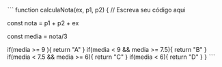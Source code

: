 ˋˋˋ 
function calculaNota(ex, p1, p2) {
  // Escreva seu código aqui
  
  const nota  = p1 + p2 + ex
  
  const media =  nota/3
  
  if(media >= 9 ){
    return "A"
  }
  if(media < 9 && media >= 7.5){
    return "B"
  }
    if(media < 7.5 && media >= 6){
    return "C"
  }
  if(media < 6){
    return "D"
  }
}
ˋˋˋ 